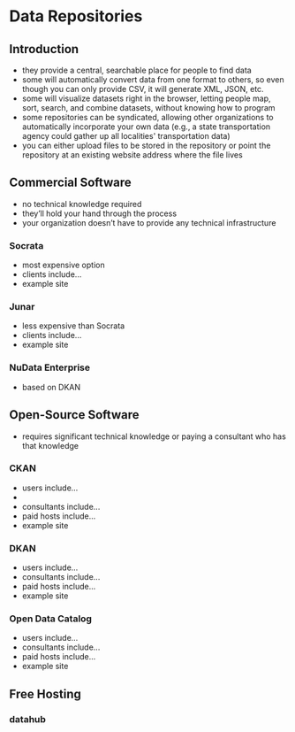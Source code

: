# Data Repositories

## Introduction

* they provide a central, searchable place for people to find data
* some will automatically convert data from one format to others, so even though you can only provide CSV, it will generate XML, JSON, etc.
* some will visualize datasets right in the browser, letting people map, sort, search, and combine datasets, without knowing how to program
* some repositories can be syndicated, allowing other organizations to automatically incorporate your own data (e.g., a state transportation agency could gather up all localities' transportation data)
* you can either upload files to be stored in the repository or point the repository at an existing website address where the file lives

## Commercial Software

* no technical knowledge required
* they’ll hold your hand through the process
* your organization doesn’t have to provide any technical infrastructure

### Socrata

* most expensive option
* clients include...
* example site

### Junar

* less expensive than Socrata
* clients include...
* example site

### NuData Enterprise

* based on DKAN


## Open-Source Software

* requires significant technical knowledge or paying a consultant who has that knowledge

### CKAN

* users include...
* 
* consultants include...
* paid hosts include...
* example site

### DKAN

* users include...
* consultants include...
* paid hosts include...
* example site

### Open Data Catalog

* users include...
* consultants include...
* paid hosts include...
* example site

## Free Hosting

### datahub